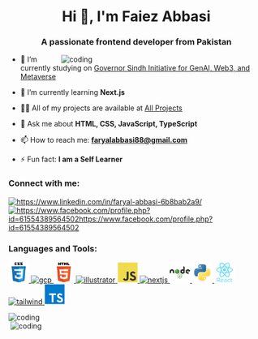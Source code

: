 <h1 align="center">Hi 👋, I'm Faiez Abbasi</h1>
<h3 align="center">A passionate frontend developer from Pakistan</h3>

<img align="right" alt="coding" width="400" src="https://media2.giphy.com/media/lP8xu5t2DLGG045H8F/giphy.gif?cid=6c09b9521852qq14j5c60qua2sogapspwfl4z3t9zs3gpsvw&ep=v1_internal_gif_by_id&rid=giphy.gif&ct=s" />

- 🔭 I’m currently studying on [Governor Sindh Initiative for GenAI, Web3, and Metaverse](https://www.linkedin.com/company/governor-sindh-initiative/posts/?feedView=all)

- 🌱 I’m currently learning **Next.js**

- 👨‍💻 All of my projects are available at [All Projects](https://github.com/Faryal88)

- 💬 Ask me about **HTML, CSS, JavaScript, TypeScript**

- 📫 How to reach me: **faryalabbasi88@gmail.com**

- ⚡ Fun fact: **I am a Self Learner**

<h3 align="left">Connect with me:</h3>
<p align="left">
<a href="https://linkedin.com/in/https://www.linkedin.com/in/faryal-abbasi-6b8bab2a9/" target="blank"><img align="center" src="https://raw.githubusercontent.com/rahuldkjain/github-profile-readme-generator/master/src/images/icons/Social/linked-in-alt.svg" alt="https://www.linkedin.com/in/faryal-abbasi-6b8bab2a9/" height="30" width="40" /></a>
<a href="https://fb.com/https://www.facebook.com/profile.php?id=61554389564502https://www.facebook.com/profile.php?id=61554389564502" target="blank"><img align="center" src="https://raw.githubusercontent.com/rahuldkjain/github-profile-readme-generator/master/src/images/icons/Social/facebook.svg" alt="https://www.facebook.com/profile.php?id=61554389564502https://www.facebook.com/profile.php?id=61554389564502" height="30" width="40" /></a>
</p>


<h3 align="left">Languages and Tools:</h3>
<p align="left"> 
  <a href="https://www.w3schools.com/css/" target="_blank" rel="noreferrer">
    <img src="https://raw.githubusercontent.com/devicons/devicon/master/icons/css3/css3-original-wordmark.svg" alt="css3" width="40" height="40" />
  </a>
  <a href="https://cloud.google.com" target="_blank" rel="noreferrer">
    <img src="https://www.vectorlogo.zone/logos/google_cloud/google_cloud-icon.svg" alt="gcp" width="40" height="40" />
  </a>
  <a href="https://www.w3.org/html/" target="_blank" rel="noreferrer">
    <img src="https://raw.githubusercontent.com/devicons/devicon/master/icons/html5/html5-original-wordmark.svg" alt="html5" width="40" height="40" />
  </a>
  <a href="https://www.adobe.com/in/products/illustrator.html" target="_blank" rel="noreferrer">
    <img src="https://www.vectorlogo.zone/logos/adobe_illustrator/adobe_illustrator-icon.svg" alt="illustrator" width="40" height="40" />
  </a>
  <a href="https://developer.mozilla.org/en-US/docs/Web/JavaScript" target="_blank" rel="noreferrer">
    <img src="https://raw.githubusercontent.com/devicons/devicon/master/icons/javascript/javascript-original.svg" alt="javascript" width="40" height="40" />
  </a>
  <a href="https://nextjs.org/" target="_blank" rel="noreferrer">
    <img src="https://cdn.worldvectorlogo.com/logos/nextjs-2.svg" alt="nextjs" width="40" height="40" />
  </a>
  <a href="https://nodejs.org" target="_blank" rel="noreferrer">
    <img src="https://raw.githubusercontent.com/devicons/devicon/master/icons/nodejs/nodejs-original-wordmark.svg" alt="nodejs" width="40" height="40" />
  </a>
  <a href="https://www.python.org" target="_blank" rel="noreferrer">
    <img src="https://raw.githubusercontent.com/devicons/devicon/master/icons/python/python-original.svg" alt="python" width="40" height="40" />
  </a>
  <a href="https://reactjs.org/" target="_blank" rel="noreferrer">
    <img src="https://raw.githubusercontent.com/devicons/devicon/master/icons/react/react-original-wordmark.svg" alt="react" width="40" height="40" />
  </a>
  <a href="https://tailwindcss.com/" target="_blank" rel="noreferrer">
    <img src="https://www.vectorlogo.zone/logos/tailwindcss/tailwindcss-icon.svg" alt="tailwind" width="40" height="40" />
  </a>
  <a href="https://www.typescriptlang.org/" target="_blank" rel="noreferrer">
    <img src="https://raw.githubusercontent.com/devicons/devicon/master/icons/typescript/typescript-original.svg" alt="typescript" width="40" height="40" />
  </a>
</p>

<div>
  <img align="left" alt="coding" width="500" src="https://camo.githubusercontent.com/ee0f1b1e896ce811b8d523c15961bb3951f425a148b569f887a9f98a1f5d80df/68747470733a2f2f6769746875622d726561646d652d73746174732e76657263656c2e6170702f6170692f746f702d6c616e67733f757365726e616d653d68617373616e3331303868757a616966612673686f775f69636f6e733d74727565266c6f63616c653d656e266c61796f75743d636f6d70616374" />
  <img align="right" alt="coding" width="500" src="https://camo.githubusercontent.com/24689426f886cba12367e72eba1d3649f15e1c265a5ff33c7a0981c1a2eb6c33/68747470733a2f2f6769746875622d726561646d652d73747265616b2d73746174732e6865726f6b756170702e636f6d2f3f757365723d68617373616e3331303868757a6169666126" />
</div>
